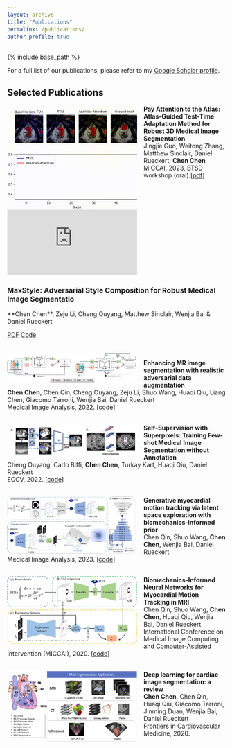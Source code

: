 ```yaml
---
layout: archive
title: "Publications"
permalink: /publications/
author_profile: true
---
```



{% include base_path %}

For a full list of our publications, please refer to my [Google Scholar profile](https://scholar.google.co.uk/citations?user=gPuRZmgAAAAJ&hl=en).

Selected Publications
------
<img align="left" width="300" src="/images/adaatlas.gif" style="margin-right: 15px" /> 

**Pay Attention to the Atlas: Atlas-Guided Test-Time Adaptation Method for Robust 3D Medical Image Segmentation**\
Jingjie Guo, Weitong Zhang, Matthew Sinclair, Daniel Rueckert, **Chen Chen** \
MICCAI, 2023, BTSD workshop (oral).\[[pdf](https://arxiv.org/abs/2307.00676)\] 
<br />
<br />

<!-- <img align="left" width="300" src="/images/maxstyle.png" style="margin-right: 15px" /> 

**MaxStyle: Adversarial Style Composition for Robust Medical Image Segmentation**\
**Chen Chen**, Zeju Li, Cheng Ouyang, Matthew Sinclair, Wenjia Bai & Daniel Rueckert \
MICCAI, 2022.\[[code](https://github.com/cherise215/MaxStyle/) [pdf](https://arxiv.org/abs/2206.01737)\] <br />
<br /> -->

<div class="publication">
    <div class="video-container">
        <!-- Embed your video here, e.g., using an iframe for a YouTube video -->
        <iframe width="300" src="https://www.youtube.com/embed/TI7iwB9SbmA?si=scW7HO_51u8xcQ_9" title="YouTube video player" frameborder="0" allow="accelerometer; autoplay; clipboard-write; encrypted-media; gyroscope; picture-in-picture; web-share" allowfullscreen></iframe>
    </div>
    <div class="publication-links">
        <h3>MaxStyle: Adversarial Style Composition for Robust Medical Image Segmentatio</h3>
        <p>**Chen Chen**, Zeju Li, Cheng Ouyang, Matthew Sinclair, Wenjia Bai & Daniel Rueckert</p>
        <a href="https://arxiv.org/abs/2206.01737">PDF</a>
        <a href="https://github.com/cherise215/MaxStyle/">Code</a>
    </div>
</div>



<br />
<br />


<img align="left" width="300" src="/images/adversarialDA.jpg" style="margin-right: 15px" /> 

**Enhancing MR image segmentation with realistic adversarial data augmentation**\
**Chen Chen**, Chen Qin, Cheng Ouyang, Zeju Li, Shuo Wang, Huaqi Qiu, Liang Chen, Giacomo Tarroni, Wenjia Bai, Daniel Rueckert\
Medical Image Analysis, 2022. \[[code](https://github.com/cherise215/advchain)\] <br />
<br />

<img align="left" width="300" src="/images/fss.png" style="margin-right: 15px" /> 

**Self-Supervision with Superpixels: Training Few-shot Medical Image Segmentation without Annotation**\
Cheng Ouyang, Carlo Biffi, **Chen Chen**, Turkay Kart, Huaqi Qiu, Daniel Rueckert\
ECCV, 2022. \[[code](https://github.com/cheng-01037/Self-supervised-Fewshot-Medical-Image-Segmentation)\]<br />
<br />


<img align="left" width="300" src="/images/framework_v1.png" style="margin-right: 15px" /> 

**Generative myocardial motion tracking via latent space exploration with biomechanics-informed prior**\
Chen Qin, Shuo Wang, **Chen Chen**, Wenjia Bai, Daniel Rueckert\
Medical Image Analysis, 2023. \[[code](https://github.com/cq615/BIGM-motion-tracking)\]<br />
<br />


<img align="left" width="300" src="/images/BINN.png" style="margin-right: 15px" /> 

**Biomechanics-Informed Neural Networks for Myocardial Motion Tracking in MRI**\
Chen Qin, Shuo Wang, **Chen Chen**, Huaqi Qiu, Wenjia Bai, Daniel Rueckert\
International Conference on Medical Image Computing and Computer-Assisted Intervention (MICCAI), 2020. \[[code](https://github.com/cq615/Biomechanics-informed-motion-tracking)\] <br /> 
<br />

<img align="left" width="300" src="/images/overview.jpeg" style="margin-right: 15px" /> 

**Deep learning for cardiac image segmentation: a review**\
**Chen Chen**, Chen Qin, Huaqi Qiu, Giacomo Tarroni, Jinming Duan, Wenjia Bai, Daniel Rueckert\
Frontiers in Cardiovascular Medicine, 2020. <br />
<br /><br />

